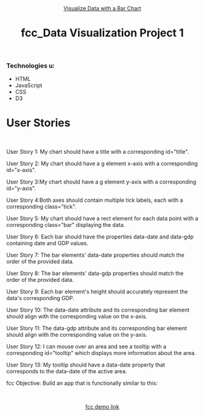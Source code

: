 <div align="center"><a href="https://fcc-p1-bar-chart.netlify.app/" target="_blank">Visualize Data with a Bar Chart</a></div>
<h1 align="center">fcc_Data Visualization Project 1</h1><br>
<h3 align="left">Technologies u:</h3>
<ul>
<li>HTML</li>
<li>JavaScript</li>
<li>CSS</li>
<li>D3</li>
</ul>
<h1 align="left">User Stories</h1> <br>

<p>User Story 1: My chart should have a title with a corresponding id="title".</p>
<p>User Story 2: My chart should have a g element x-axis with a corresponding id="x-axis".</p>
<p>User Story 3:My chart should have a g element y-axis with a corresponding id="y-axis".</p>
<p>User Story 4:Both axes should contain multiple tick labels, each with a corresponding class="tick".</p>
<p>User Story 5: My chart should have a rect element for each data point with a corresponding class="bar" displaying the data.</p>
<p>User Story 6: Each bar should have the properties data-date and data-gdp containing date and GDP values.</p>
<p>User Story 7: The bar elements' data-date properties should match the order of the provided data.</p>
<p>User Story 8: The bar elements' data-gdp properties should match the order of the provided data.</p>
<p>User Story 9: Each bar element's height should accurately represent the data's corresponding GDP.</p>
<p>User Story 10: The data-date attribute and its corresponding bar element should align with the corresponding value on the x-axis.</p>
<p>User Story 11: The data-gdp attribute and its corresponding bar element should align with the corresponding value on the y-axis.</p>
<p>User Story 12: I can mouse over an area and see a tooltip with a corresponding id="tooltip" which displays more information about the area.</p>
<p>User Story 13: My tooltip should have a data-date property that corresponds to the data-date of the active area.</p>
<p align="left">fcc Objective: Build an app that is functionally similar to this: </p><br>
<p align="center"><a href="https://codepen.io/freeCodeCamp/full/GrZVaM" target="_blank">fcc demo link</a></p>